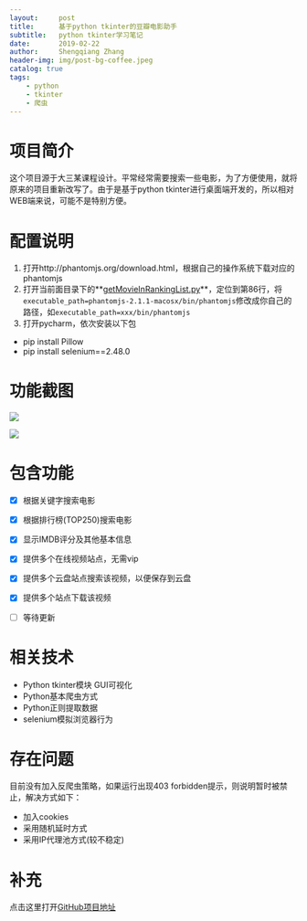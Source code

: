 ```yaml
---
layout:     post
title:      基于python tkinter的豆瓣电影助手
subtitle:   python tkinter学习笔记
date:       2019-02-22
author:     Shengqiang Zhang
header-img: img/post-bg-coffee.jpeg
catalog: true
tags:
    - python
    - tkinter
    - 爬虫
---
```




# 项目简介

这个项目源于大三某课程设计。平常经常需要搜索一些电影，为了方便使用，就将原来的项目重新改写了。由于是基于python tkinter进行桌面端开发的，所以相对WEB端来说，可能不是特别方便。



# 配置说明

1. 打开http://phantomjs.org/download.html，根据自己的操作系统下载对应的phantomjs
2. 打开当前面目录下的**<u>getMovieInRankingList.py</u>**，定位到第86行，将`executable_path=phantomjs-2.1.1-macosx/bin/phantomjs`修改成你自己的路径，如`executable_path=xxx/bin/phantomjs`
3. 打开pycharm，依次安装以下包

- pip install Pillow
- pip install selenium==2.48.0



# 功能截图

![](https://raw.githubusercontent.com/shengqiangzhang/doubanMovieTool/master/example_rating.png)



![](https://raw.githubusercontent.com/shengqiangzhang/doubanMovieTool/master/example_keyword.png)



# 包含功能

- [x] 根据关键字搜索电影
- [x] 根据排行榜(TOP250)搜索电影
- [x] 显示IMDB评分及其他基本信息
- [x] 提供多个在线视频站点，无需vip
- [x] 提供多个云盘站点搜索该视频，以便保存到云盘
- [x] 提供多个站点下载该视频
- [ ] 等待更新



# 相关技术

- Python tkinter模块 GUI可视化
- Python基本爬虫方式
- Python正则提取数据
- selenium模拟浏览器行为



# 存在问题

目前没有加入反爬虫策略，如果运行出现403 forbidden提示，则说明暂时被禁止，解决方式如下：

- 加入cookies
- 采用随机延时方式
- 采用IP代理池方式(较不稳定)



# 补充

点击这里打开[GitHub项目地址](https://github.com/shengqiangzhang/doubanMovieTool)
